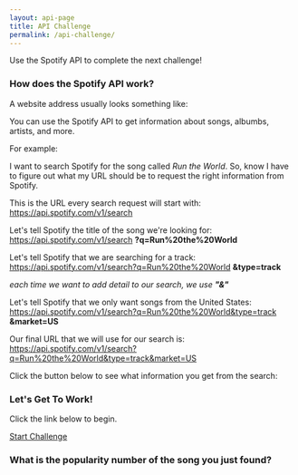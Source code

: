 ```yaml
---
layout: api-page
title: API Challenge
permalink: /api-challenge/
---
```


Use the Spotify API to complete the next challenge!

### How does the Spotify API work?
A website address usually looks something like: 
<a href="https://www.spotify.com/us/"></a>

You can use the Spotify API to get information about songs, albumbs, artists, and more. 

For example:

I want to search Spotify for the song called *Run the World*. So, know I have to figure out what my URL should be to request the right information from Spotify. 

This is the URL every search request will start with:
https://api.spotify.com/v1/search

Let's tell Spotify the title of the song we're looking for:
https://api.spotify.com/v1/search **?q=Run%20the%20World**

Let's tell Spotify that we are searching for a track:
https://api.spotify.com/v1/search?q=Run%20the%20World **&type=track**

*each time we want to add detail to our search, we use **"&"***

Let's tell Spotify that we only want songs from the United States:
https://api.spotify.com/v1/search?q=Run%20the%20World&type=track **&market=US**

Our final URL that we will use for our search is:
https://api.spotify.com/v1/search?q=Run%20the%20World&type=track&market=US

Click the button below to see what information you get from the search:



### Let's Get To Work!

Click the link below to begin. 

<a href="http://localhost:8888/" target="_blank">Start Challenge</a>

### What is the popularity number of the song you just found?
